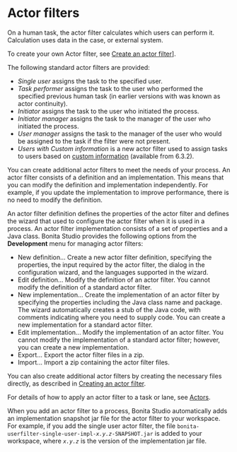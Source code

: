 # Actor filters

On a human task, the actor filter calculates which users can perform it. Calculation uses data in the case, or external system. 

To create your own Actor filter, see [Create an actor filter](creating-an-actor-filter.md)].

The following standard actor filters are provided:

* _Single user_ assigns the task to the specified user.
* _Task performer_ assigns the task to the user who performed the specified previous human task (in earlier versions with was known as actor continuity).
* _Initiator_ assigns the task to the user who initiated the process.
* _Initiator manager_ assigns the task to the manager of the user who initiated the process.
* _User manager_ assigns the task to the manager of the user who would be assigned to the task if the filter were not present.
* _Users with Custom information_ is a new actor filter used to assign tasks to users based on [custom information](custom-user-information-in-bonita-bpm-studio.md) (available from 6.3.2).

You can create additional actor filters to meet the needs of your process. An actor filter consists of a definition and an implementation. This means that you can modify the definition and implementation independently. For example, if you update the implementation to improve performance, there is no need to modify the definition.

An actor filter definition defines the properties of the actor filter and defines the wizard that used to configure the actor filter when it is used in a process. An actor filter implementation consists of a set of properties and a Java class. Bonita Studio provides the following options from the **Development** menu for managing actor filters:

* New definition... Create a new actor filter definition, specifying the properties, the input required by the actor filter, the dialog in the configuration wizard, and the languages supported in the wizard.
* Edit definition... Modify the definition of an actor filter. You cannot modify the definition of a standard actor filter.
* New implementation... Create the implementation of an actor filter by specifying the properties including the Java class name and package. The wizard automatically creates a stub of the Java code, with comments indicating where you need to supply code. You can create a new implementation for a standard actor filter.
* Edit implementation... Modify the implementation of an actor filter. You cannot modify the implementation of a standard actor filter; however, you can create a new implementation.
* Export... Export the actor filter files in a zip.
* Import... Import a zip containing the actor filter files.

You can also create additional actor filters by creating the necessary files directly, as described in [Creating an actor filter](creating-an-actor-filter.md).

For details of how to apply an actor filter to a task or lane, see [Actors](actors.md).

When you add an actor filter to a process, Bonita Studio automatically adds an implementation snapshot jar file for the actor filter to your workspace. For example, if you add the single user actor filter, the file `bonita-userfilter-single-user-impl-`_`x.y.z`_`-SNAPSHOT.jar` is added to your workspace, where _`x.y.z`_ is the version of the implementation jar file.
